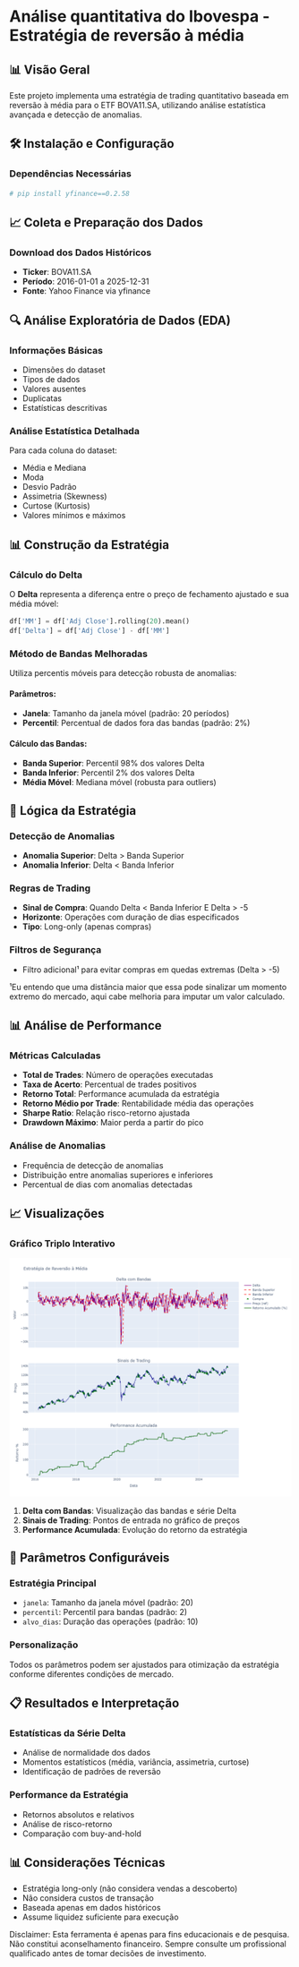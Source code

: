# Análise quantitativa do Ibovespa - Estratégia de reversão à média

## 📊 Visão Geral
Este projeto implementa uma estratégia de trading quantitativo baseada em reversão à média para o ETF BOVA11.SA, utilizando análise estatística avançada e detecção de anomalias.

## 🛠️ Instalação e Configuração

### Dependências Necessárias
```python
# pip install yfinance==0.2.58
```

## 📈 Coleta e Preparação dos Dados

### Download dos Dados Históricos
- **Ticker**: BOVA11.SA
- **Período**: 2016-01-01 a 2025-12-31
- **Fonte**: Yahoo Finance via yfinance

## 🔍 Análise Exploratória de Dados (EDA)

### Informações Básicas
- Dimensões do dataset
- Tipos de dados
- Valores ausentes
- Duplicatas
- Estatísticas descritivas

### Análise Estatística Detalhada
Para cada coluna do dataset:
- Média e Mediana
- Moda
- Desvio Padrão
- Assimetria (Skewness)
- Curtose (Kurtosis)
- Valores mínimos e máximos

## 📊 Construção da Estratégia

### Cálculo do Delta
O **Delta** representa a diferença entre o preço de fechamento ajustado e sua média móvel:
```python
df['MM'] = df['Adj Close'].rolling(20).mean()
df['Delta'] = df['Adj Close'] - df['MM']
```

### Método de Bandas Melhoradas
Utiliza percentis móveis para detecção robusta de anomalias:

#### Parâmetros:
- **Janela**: Tamanho da janela móvel (padrão: 20 períodos)
- **Percentil**: Percentual de dados fora das bandas (padrão: 2%)

#### Cálculo das Bandas:
- **Banda Superior**: Percentil 98% dos valores Delta
- **Banda Inferior**: Percentil 2% dos valores Delta
- **Média Móvel**: Mediana móvel (robusta para outliers)

## 🎯 Lógica da Estratégia

### Detecção de Anomalias
- **Anomalia Superior**: Delta > Banda Superior
- **Anomalia Inferior**: Delta < Banda Inferior

### Regras de Trading
- **Sinal de Compra**: Quando Delta < Banda Inferior E Delta > -5 
- **Horizonte**: Operações com duração de dias especificados
- **Tipo**: Long-only (apenas compras)

### Filtros de Segurança
- Filtro adicional¹ para evitar compras em quedas extremas (Delta > -5)

¹Eu entendo que uma distância maior que essa pode sinalizar um momento extremo do mercado, aqui cabe melhoria para imputar um valor calculado.

## 📊 Análise de Performance

### Métricas Calculadas
- **Total de Trades**: Número de operações executadas
- **Taxa de Acerto**: Percentual de trades positivos
- **Retorno Total**: Performance acumulada da estratégia
- **Retorno Médio por Trade**: Rentabilidade média das operações
- **Sharpe Ratio**: Relação risco-retorno ajustada
- **Drawdown Máximo**: Maior perda a partir do pico

### Análise de Anomalias
- Frequência de detecção de anomalias
- Distribuição entre anomalias superiores e inferiores
- Percentual de dias com anomalias detectadas

## 📈 Visualizações

### Gráfico Triplo Interativo

![Performance](https://github.com/joaoal1998/Regressao-media-percentis-quantitative-finance/blob/main/performance.png)
1. **Delta com Bandas**: Visualização das bandas e série Delta
2. **Sinais de Trading**: Pontos de entrada no gráfico de preços
3. **Performance Acumulada**: Evolução do retorno da estratégia

## 🔧 Parâmetros Configuráveis

### Estratégia Principal
- `janela`: Tamanho da janela móvel (padrão: 20)
- `percentil`: Percentil para bandas (padrão: 2)
- `alvo_dias`: Duração das operações (padrão: 10)

### Personalização
Todos os parâmetros podem ser ajustados para otimização da estratégia conforme diferentes condições de mercado.

## 📋 Resultados e Interpretação

### Estatísticas da Série Delta
- Análise de normalidade dos dados
- Momentos estatísticos (média, variância, assimetria, curtose)
- Identificação de padrões de reversão

### Performance da Estratégia
- Retornos absolutos e relativos
- Análise de risco-retorno
- Comparação com buy-and-hold

## 📊 Considerações Técnicas

- Estratégia long-only (não considera vendas a descoberto)
- Não considera custos de transação
- Baseada apenas em dados históricos
- Assume liquidez suficiente para execução

Disclaimer: Esta ferramenta é apenas para fins educacionais e de pesquisa. Não constitui aconselhamento financeiro. Sempre consulte um profissional qualificado antes de tomar decisões de investimento.
